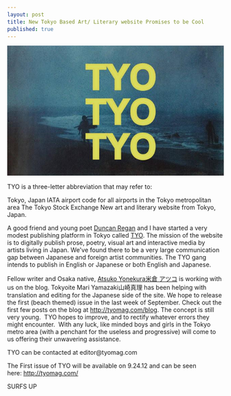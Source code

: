 ```yaml
---
layout: post
title: New Tokyo Based Art/ Literary website Promises to be Cool
published: true
---
```

![](/media/tyo1.jpg)

TYO is a three-letter abbreviation that may refer to:

Tokyo, Japan
IATA airport code for all airports in the Tokyo metropolitan area
The Tokyo Stock Exchange
New art and literary website from Tokyo, Japan.
<p style="text-align: left;">A good friend and young poet <a href="http://www.rveltpub.com/">Duncan Regan</a> and I have started a very modest publishing platform in Tokyo called <a href="http://tyomag.com/">TYO</a>. The mission of the website is to digitally publish prose, poetry, visual art and interactive media by artists living in Japan. We've found there to be a very large communication gap between Japanese and foreign artist communities. The TYO gang intends to publish in English or Japanese or both English and Japanese.</p>
<p style="text-align: left;">Fellow writer and Osaka native, <a href="https://twitter.com/yoneck_a">Atsuko Yonekura米倉 アツコ</a> is working with us on the blog. Tokyoite Mari Yamazaki山崎真理 has been helping with translation and editing for the Japanese side of the site. We hope to release the first (beach themed) issue in the last week of September. Check out the first few posts on the blog at <a href="http://tyomag.com/blog/">http://tyomag.com/blog</a>. The concept is still very young.  TYO hopes to improve, and to rectify whatever errors they might encounter.  With any luck, like minded boys and girls in the Tokyo metro area (with a penchant for the useless and progressive) will come to us offering their unwavering assistance.</p>
<p style="text-align: left;">TYO can be contacted at editor@tyomag.com</p>
<p style="text-align: left;">The First issue of TYO will be available on 9.24.12 and can be seen here: <a href="http://tyomag.com/">http://tyomag.com/</a></p>
<p style="text-align: left;">SURFS UP</p>
